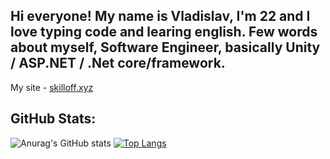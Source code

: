 ## Hi everyone! My name is Vladislav, I'm 22 and I love typing code and learing english. Few words about myself, Software Engineer, basically Unity / ASP.NET / .Net core/framework.

My site - [skilloff.xyz](skilloff.xyz)

## GitHub Stats:
![Anurag's GitHub stats](https://github-readme-stats.vercel.app/api?username=skilloff1337&show_icons=true&theme=merko&hide=contribs,prs)
[![Top Langs](https://github-readme-stats.vercel.app/api/top-langs/?username=skilloff1337&layout=compact)](https://github.com/anuraghazra/github-readme-stats)
